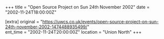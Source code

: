 +++
title = "Open Source Project on Sun 24th November 2002"
date = "2002-11-24T18:00:00Z"

[extra]
original = "https://uwcs.co.uk/events/open-source-project-on-sun-24th-november-2002-1474488935499/"    
ent_time = "2002-11-24T20:00:00Z"
location = "Union North"
+++



